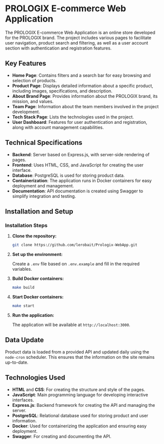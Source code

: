 # PROLOGIX E-commerce Web Application

The PROLOGIX E-commerce Web Application is an online store developed for the PROLOGIX brand. The project includes various pages to facilitate user navigation, product search and filtering, as well as a user account section with authentication and registration features.

## Key Features

- **Home Page**: Contains filters and a search bar for easy browsing and selection of products.
- **Product Page**: Displays detailed information about a specific product, including images, specifications, and description.
- **About Brand Page**: Provides information about the PROLOGIX brand, its mission, and values.
- **Team Page**: Information about the team members involved in the project development.
- **Tech Stack Page**: Lists the technologies used in the project.
- **User Dashboard**: Features for user authentication and registration, along with account management capabilities.

## Technical Specifications

- **Backend**: Server based on Express.js, with server-side rendering of pages.
- **Frontend**: Uses HTML, CSS, and JavaScript for creating the user interface.
- **Database**: PostgreSQL is used for storing product data.
- **Containerization**: The application runs in Docker containers for easy deployment and management.
- **Documentation**: API documentation is created using Swagger to simplify integration and testing.

## Installation and Setup

### Installation Steps

1. **Clone the repository:**

    ```bash
    git clone https://github.com/lerobait/Prologix-WebApp.git
    ```

2. **Set up the environment:**

    Create a `.env` file based on `.env.example` and fill in the required variables.

3. **Build Docker containers:**

    ```bash
    make build
    ```

4. **Start Docker containers:**

    ```bash
    make start
    ```

5. **Run the application:**

    The application will be available at `http://localhost:3000`.

## Data Update

Product data is loaded from a provided API and updated daily using the `node-cron` scheduler. This ensures that the information on the site remains up-to-date.

## Technologies Used

- **HTML** and **CSS**: For creating the structure and style of the pages.
- **JavaScript**: Main programming language for developing interactive interfaces.
- **Express.js**: Backend framework for creating the API and managing the server.
- **PostgreSQL**: Relational database used for storing product and user information.
- **Docker**: Used for containerizing the application and ensuring easy deployment.
- **Swagger**: For creating and documenting the API.
